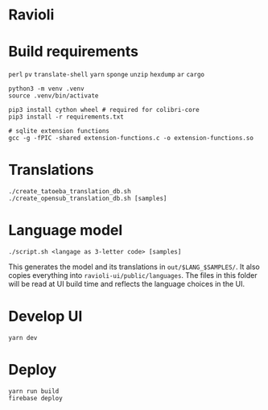 # Ravioli

# Build requirements
`perl` `pv` `translate-shell` `yarn` `sponge` `unzip` `hexdump` `ar`
`cargo`

```
python3 -m venv .venv
source .venv/bin/activate

pip3 install cython wheel # required for colibri-core
pip3 install -r requirements.txt

# sqlite extension functions
gcc -g -fPIC -shared extension-functions.c -o extension-functions.so
```

# Translations
```
./create_tatoeba_translation_db.sh
./create_opensub_translation_db.sh [samples]
```

# Language model
```
./script.sh <langage as 3-letter code> [samples]
```

This generates the model and its translations in `out/$LANG_$SAMPLES/`.
It also copies everything into `ravioli-ui/public/languages`.
The files in this folder will be read at UI build time and reflects the language choices in the UI.

# Develop UI

```
yarn dev
```

# Deploy

```
yarn run build
firebase deploy
```
